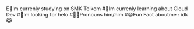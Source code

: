 #
E🏫Im currenly studying on SMK Telkom
#🧐Im currenly learning about Cloud Dev
#👋Im looking for helo
#👨‍🦱Pronouns him/him
#😁Fun Fact aboutme : idk😹
